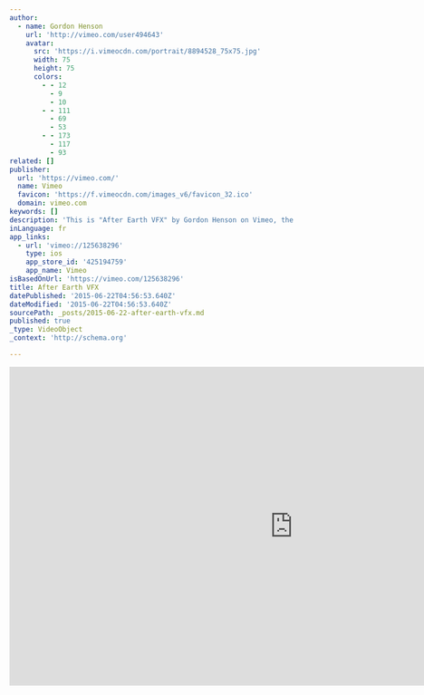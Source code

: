 ```yaml
---
author:
  - name: Gordon Henson
    url: 'http://vimeo.com/user494643'
    avatar:
      src: 'https://i.vimeocdn.com/portrait/8894528_75x75.jpg'
      width: 75
      height: 75
      colors:
        - - 12
          - 9
          - 10
        - - 111
          - 69
          - 53
        - - 173
          - 117
          - 93
related: []
publisher:
  url: 'https://vimeo.com/'
  name: Vimeo
  favicon: 'https://f.vimeocdn.com/images_v6/favicon_32.ico'
  domain: vimeo.com
keywords: []
description: 'This is "After Earth VFX" by Gordon Henson on Vimeo, the home for high quality videos and the people who love them.'
inLanguage: fr
app_links:
  - url: 'vimeo://125638296'
    type: ios
    app_store_id: '425194759'
    app_name: Vimeo
isBasedOnUrl: 'https://vimeo.com/125638296'
title: After Earth VFX
datePublished: '2015-06-22T04:56:53.640Z'
dateModified: '2015-06-22T04:56:53.640Z'
sourcePath: _posts/2015-06-22-after-earth-vfx.md
published: true
_type: VideoObject
_context: 'http://schema.org'

---
```

<iframe src="https://cdn.embedly.com/widgets/media.html?src=https%3A%2F%2Fplayer.vimeo.com%2Fvideo%2F125638296&amp;url=https%3A%2F%2Fvimeo.com%2F125638296&amp;image=http%3A%2F%2Fi.vimeocdn.com%2Fvideo%2F517236963_1280.jpg&amp;key=b7d04c9b404c499eba89ee7072e1c4f7&amp;type=text%2Fhtml&amp;schema=vimeo" width="1000" height="563" scrolling="no" frameborder="0" allowfullscreen="allowfullscreen" style=""></iframe>